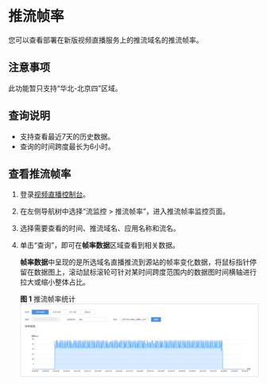 # 推流帧率<a name="live_01_0057"></a>

您可以查看部署在新版视频直播服务上的推流域名的推流帧率。

## 注意事项<a name="section347617144559"></a>

此功能暂只支持“华北-北京四”区域。

## 查询说明<a name="section27988827"></a>

-   支持查看最近7天的历史数据。
-   查询的时间跨度最长为6小时。

## 查看推流帧率<a name="section134786491226"></a>

1.  登录[视频直播控制台](https://console.huaweicloud.com/live)。
2.  在左侧导航树中选择“流监控 \> 推流帧率”，进入推流帧率监控页面。
3.  选择需要查看的时间、推流域名、应用名称和流名。
4.  单击“查询”，即可在**帧率数据**区域查看到相关数据。

    **帧率数据**中呈现的是所选域名直播推流到源站的帧率变化数据，将鼠标指针停留在数据图上，滚动鼠标滚轮可针对某时间跨度范围内的数据图时间横轴进行拉大或缩小整体占比。

    **图 1**  推流帧率统计<a name="fig65102185172"></a>  
    ![](figures/推流帧率统计.png "推流帧率统计")


